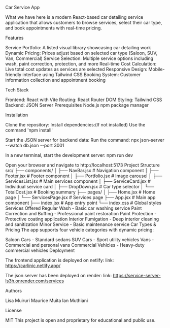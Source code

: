 Car Service App

What we have here is a modern React-based car detailing service application that allows customers to browse services, select their car type, and book appointments with real-time pricing.

Features

Service Portfolio: A listed visual library showcasing car detailing work
Dynamic Pricing: Prices adjust based on selected car type (Saloon, SUV, Van, Commercial)
Service Selection: Multiple service options including wash, paint correction, protection, and more
Real-time Cost Calculation: Live total cost updates as services are selected
Responsive Design: Mobile-friendly interface using Tailwind CSS
Booking System: Customer information collection and appointment booking

Tech Stack

Frontend: React with Vite
Routing: React Router DOM
Styling: Tailwind CSS
Backend: JSON Server
Prerequisites
Node.js
npm package manager

Installation

Clone the repository:
Install dependencies:(If not installed)
Use the command 'npm install'

Start the JSON server for backend data:
Run the command:
npx json-server --watch db.json --port 3001

In a new terminal, start the development server:
npm run dev

Open your browser and navigate to http://localhost:5173
Project Structure
src/
├── components/
│   ├── NavBar.jsx          # Navigation component
│   ├── Footer.jsx          # Footer component
│   ├── Portfolio.jsx       # Image carousel
│   ├── ServicesList.jsx    # Main services component
│   ├── ServiceCard.jsx     # Individual service card
│   ├── DropDown.jsx        # Car type selector
│   └── TotalCost.jsx       # Booking summary
├── pages/
│   ├── Home.jsx            # Home page
│   └── ServicesPage.jsx    # Services page
├── App.jsx                 # Main app component
├── index.jsx              # App entry point
└── index.css              # Global styles
Services Offered
Regular Wash - Basic car washing service
Paint Correction and Buffing - Professional paint restoration
Paint Protection - Protective coating application
Interior Fumigation - Deep interior cleaning and sanitization
Minor Service - Basic maintenance service
Car Types & Pricing
The app supports four vehicle categories with dynamic pricing:

Saloon Cars - Standard sedans
SUV Cars - Sport utility vehicles
Vans - Commercial and personal vans
Commercial Vehicles - Heavy-duty commercial vehicles
Deployment

The frontend application is deployed on netlify:
link: https://carlinic.netlify.app/

The json server has been deployed on render:
link: https://service-server-ls3h.onrender.com/services

Authors

Lisa Muiruri
Maurice Muita
Ian Muthiani

License

MIT
This project is open and proprietary for educational and public use.

